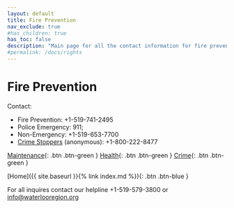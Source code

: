 ```yaml
---
layout: default
title: Fire Prevention
nav_exclude: true
#has_children: true
has_toc: false
description: "Main page for all the contact information for fire prevention"
#permalink: /docs/rights
---
```


# Fire Prevention

Contact:
- Fire Prevention: +1-519-741-2495
- Police Emergency: 911; 
- Non-Emergency: +1-519-653-7700 
- [Crime Stoppers](http://waterloocrimestoppers.com/sitemenu.aspx?ID=152&) (anonymous): +1-800-222-8477

[Maintenance](./maintenance.md){: .btn .btn-green } [Health](./health.md){: .btn .btn-green } [Crime](./crime.md){: .btn .btn-green }

[Home]({{ site.baseurl }}{% link index.md %}){: .btn .btn-blue }


For all inquires contact our helpline +1-519-579-3800 or [info@waterlooregion.org](mailto:info@waterlooregion.org)
